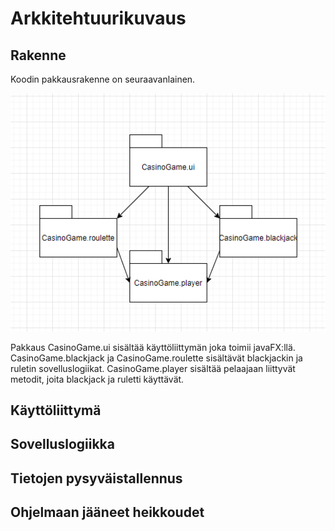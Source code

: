 # Arkkitehtuurikuvaus

## Rakenne

Koodin pakkausrakenne on seuraavanlainen. 

<img src="https://github.com/MatAleksi/ot-harjoitustyo/blob/main/ot-harjoitustyo/dokumentaatio/kuvat/rakenne.PNG" width="600">

Pakkaus CasinoGame.ui sisältää käyttöliittymän joka toimii javaFX:llä. CasinoGame.blackjack ja CasinoGame.roulette sisältävät blackjackin ja ruletin sovelluslogiikat. CasinoGame.player sisältää pelaajaan liittyvät metodit, joita blackjack ja ruletti käyttävät.

## Käyttöliittymä


## Sovelluslogiikka


## Tietojen pysyväistallennus


## Ohjelmaan jääneet heikkoudet

